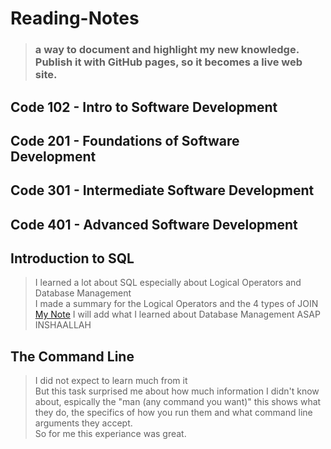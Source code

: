 # Reading-Notes

> ### a way to document and highlight my new knowledge. Publish it with GitHub pages, so it becomes a live web site.

## Code 102 - Intro to Software Development

## Code 201 - Foundations of Software Development

## Code 301 - Intermediate Software Development

## Code 401 - Advanced Software Development

## Introduction to SQL
  > I learned a lot about SQL especially about Logical Operators and Database Management </br> I made a summary for the Logical Operators and the 4 types of JOIN </br> [My Note](https://miro.com/app/board/uXjVOyFe-Wg=/?share_link_id=284024926672) I will add what I learned about Database Management ASAP INSHAALLAH

  ## The Command Line
  > I did not expect to learn much from it </br> But this task surprised me about how much information I didn't know about, espically the "man (any command you want)" this shows what they do, the specifics of how you run them and what command line arguments they accept. </br> So for me this experiance was great.
